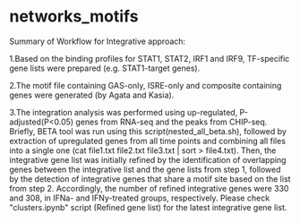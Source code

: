 # networks_motifs

Summary of Workflow for Integrative approach:

1.Based on the binding profiles for STAT1, STAT2, IRF1 and IRF9, TF-specific gene lists were prepared (e.g. STAT1-target genes).

2.The motif file containing GAS-only, ISRE-only and composite containing genes were generated (by Agata and Kasia).

3.The integration analysis was performed using up-regulated, P-adjusted(P<0.05) genes from RNA-seq and the peaks from CHIP-seq. Briefly, BETA tool was run using this script(nested_all_beta.sh), followed by extraction of upregulated genes from all time points and combining all files into a single one (cat file1.txt file2.txt file3.txt | sort > file4.txt). Then, the integrative gene list was initially refined by the identification of overlapping genes between the integrative list and the gene lists from step 1, followed by the detection of integrative genes that share a motif site based on the list from step 2. Accordingly, the number of refined integrative genes were 330 and 308, in IFNa- and IFNy-treated groups, respectively. Please check "clusters.ipynb" script (Refined gene list) for the latest integrative gene list.


